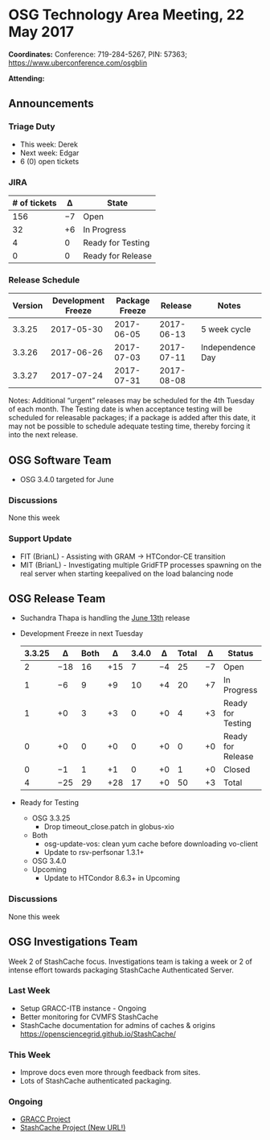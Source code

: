 # OSG Technology Area Meeting, 22 May 2017

**Coordinates:** Conference: 719-284-5267, PIN: 57363; <https://www.uberconference.com/osgblin>  

**Attending:**   


## Announcements


### Triage Duty

-   This week: Derek
-   Next week: Edgar
-   6 (0) open tickets


### JIRA

| # of tickets | &Delta;  | State             |
|------------ |-------- |----------------- |
| 156          | &minus;7 | Open              |
| 32           | +6       | In Progress       |
| 4            | 0        | Ready for Testing |
| 0            | 0        | Ready for Release |


### Release Schedule

| Version | Development Freeze | Package Freeze | Release    | Notes            |
|------- |------------------ |-------------- |---------- |---------------- |
| 3.3.25  | 2017-05-30         | 2017-06-05     | 2017-06-13 | 5 week cycle     |
| 3.3.26  | 2017-06-26         | 2017-07-03     | 2017-07-11 | Independence Day |
| 3.3.27  | 2017-07-24         | 2017-07-31     | 2017-08-08 |                  |

Notes: Additional “urgent” releases may be scheduled for the 4th Tuesday of each month. The Testing date is when acceptance testing will be scheduled for releasable packages; if a package is added after this date, it may not be possible to schedule adequate testing time, thereby forcing it into the next release.  


## OSG Software Team

-   OSG 3.4.0 targeted for June


### Discussions

None this week  


### Support Update

-   FIT (BrianL) - Assisting with GRAM -> HTCondor-CE transition
-   MIT (BrianL) - Investigating multiple GridFTP processes spawning on the real server when starting keepalived on the load balancing node

## OSG Release Team

-   Suchandra Thapa is handling the [June 13th](https://jira.opensciencegrid.org/issues/?filter=15254&jql=project%20%3D%20SOFTWARE%20AND%20labels%20in%20(3.3.25%2C%203.4.0)%20ORDER%20BY%20status%20ASC%2C%20priority%20DESC%2C%20assignee%20ASC) release
-   Development Freeze in next Tuesday
    
    | 3.3.25 | &Delta;   | Both | &Delta;   | 3.4.0  | &Delta;   | Total | &Delta;  | Status            |
    | ------ | --------- | ---- | --------- | ------ | --------- | ----- | -------- | ----------------- |
    | 2      | &minus;18 | 16   | &plus;15  | 7      | &minus;4  | 25    | &minus;7 | Open              |
    | 1      | &minus;6  | 9    | &plus;9   | 10     | &plus;4   | 20    | &plus;7  | In Progress       |
    | 1      | &plus;0   | 3    | &plus;3   | 0      | &plus;0   | 4     | &plus;3  | Ready for Testing |
    | 0      | &plus;0   | 0    | &plus;0   | 0      | &plus;0   | 0     | &plus;0  | Ready for Release |
    | 0      | &minus;1  | 1    | &plus;1   | 0      | &plus;0   | 1     | &plus;0  | Closed            |
    | 4      | &minus;25 | 29   | &plus;28  | 17     | &plus;0   | 50    | &plus;3  | Total             |


-   Ready for Testing
    -   OSG 3.3.25
        -   Drop timeout_close.patch in globus-xio
    -   Both
        -   osg-update-vos: clean yum cache before downloading vo-client
        -   Update to rsv-perfsonar 1.3.1+
    -   OSG 3.4.0
    -   Upcoming
        -   Update to HTCondor 8.6.3+ in Upcoming

### Discussions

None this week  


## OSG Investigations Team

Week 2 of StashCache focus.  Investigations team is taking a week or 2 of intense effort towards packaging StashCache Authenticated Server.  


### Last Week

-   Setup GRACC-ITB instance - Ongoing
-   Better monitoring for CVMFS StashCache
-   StashCache documentation for admins of caches & origins <https://opensciencegrid.github.io/StashCache/>

### This Week

-   Improve docs even more through feedback from sites.
-   Lots of StashCache authenticated packaging.


### Ongoing

-   [GRACC Project](https://jira.opensciencegrid.org/projects/GRACC/)
-   [StashCache Project (New URL!)](https://opensciencegrid.github.io/StashCache/)
